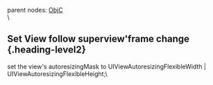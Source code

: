 parent nodes: [ObjC](ObjC.html)\
\

Set View follow superview'frame change {.heading-level2}
--------------------------------------

set the view's autoresizingMask to UIViewAutoresizingFlexibleWidth |
UIViewAutoresizingFlexibleHeight;\


